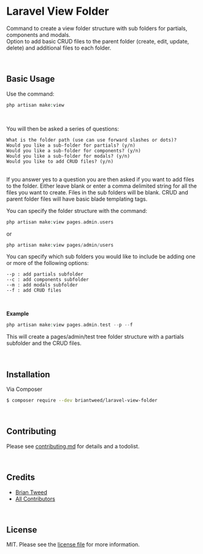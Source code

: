 # Laravel View Folder

Command to create a view folder structure with sub folders for partials, components and modals.  
Option to add basic CRUD files to the parent folder (create, edit, update, delete) and additional files to each folder.

<br>

## Basic Usage

Use the command: 
``` php
php artisan make:view
```
<br>

You will then be asked a series of questions:
``` text
What is the folder path (use can use forward slashes or dots)?
Would you like a sub-folder for partials? (y/n)
Would you like a sub-folder for components? (y/n)
Would you like a sub-folder for modals? (y/n)
Would you like to add CRUD files? (y/n)
```
<br/>
If you answer yes to a question you are then asked if you want to add files to the folder.    
Either leave blank or enter a comma delimited string for all the files you want to create.  
Files in the sub folders will be blank. CRUD and parent folder files will have basic blade templating tags.  
  
<br>
  
You can specify the folder structure with the command: 

``` php
php artisan make:view pages.admin.users
```
or
``` php
php artisan make:view pages/admin/users
```

You can specify which sub folders you would like to include be adding one or more of the following options:   

``` text
--p : add partials subfolder
--c : add components subfolder
--m : add modals subfolder
--f : add CRUD files
```
<br/>

**Example**
``` php
php artisan make:view pages.admin.test --p --f
```

This will create a pages/admin/test tree folder structure with a partials subfolder and the CRUD files.  


<br>

  
## Installation

Via Composer

``` bash
$ composer require --dev briantweed/laravel-view-folder
```

<br/>


## Contributing

Please see [contributing.md](contributing.md) for details and a todolist.

<br/>

## Credits

- [Brian Tweed][link-author]
- [All Contributors][link-contributors]

<br/>

## License

MIT. Please see the [license file](license.md) for more information.

[ico-version]: https://img.shields.io/packagist/v/briantweed/laravelviewfolder.svg?style=flat-square
[ico-downloads]: https://img.shields.io/packagist/dt/briantweed/laravelviewfolder.svg?style=flat-square
[ico-travis]: https://img.shields.io/travis/briantweed/laravelviewfolder/master.svg?style=flat-square
[ico-styleci]: https://styleci.io/repos/12345678/shield

[link-packagist]: https://packagist.org/packages/briantweed/laravelviewfolder
[link-downloads]: https://packagist.org/packages/briantweed/laravelviewfolder
[link-travis]: https://travis-ci.org/briantweed/laravelviewfolder
[link-styleci]: https://styleci.io/repos/12345678
[link-author]: https://github.com/briantweed
[link-contributors]: ../../contributors]
